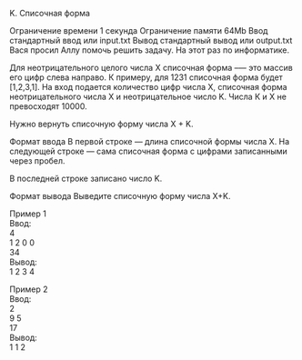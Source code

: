 K. Списочная форма

Ограничение времени	1 секунда
Ограничение памяти	64Mb
Ввод	стандартный ввод или input.txt
Вывод	стандартный вывод или output.txt
Вася просил Аллу помочь решить задачу. На этот раз по информатике.

Для неотрицательного целого числа X списочная форма –— это массив его цифр слева направо. К примеру, для 1231 списочная форма будет [1,2,3,1]. На вход подается количество цифр числа Х, списочная форма неотрицательного числа Х и неотрицательное число K. Числа К и Х не превосходят 10000.

Нужно вернуть списочную форму числа X + K.

Формат ввода
В первой строке — длина списочной формы числа X. На следующей строке — сама списочная форма с цифрами записанными через пробел.

В последней строке записано число K.

Формат вывода
Выведите списочную форму числа X+K.

Пример 1<br/>
Ввод:<br/>
4<br/>
1 2 0 0<br/>
34<br/>
Вывод:<br/>
1 2 3 4<br/>

Пример 2<br/>
Ввод:<br/>
2<br/>
9 5<br/>
17<br/>
Вывод:<br/>
1 1 2<br/>